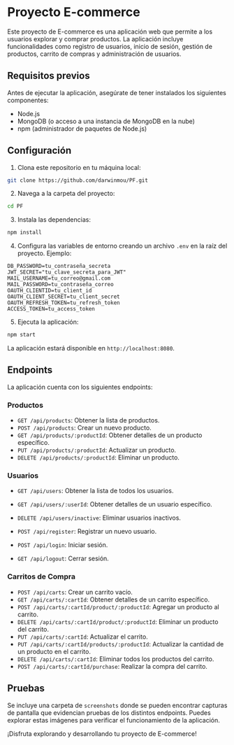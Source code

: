 # Proyecto E-commerce

Este proyecto de E-commerce es una aplicación web que permite a los usuarios explorar y comprar productos. La aplicación incluye funcionalidades como registro de usuarios, inicio de sesión, gestión de productos, carrito de compras y administración de usuarios.

## Requisitos previos

Antes de ejecutar la aplicación, asegúrate de tener instalados los siguientes componentes:

- Node.js
- MongoDB (o acceso a una instancia de MongoDB en la nube)
- npm (administrador de paquetes de Node.js)

## Configuración

1. Clona este repositorio en tu máquina local:

```bash
git clone https://github.com/darwinmou/PF.git
```

2. Navega a la carpeta del proyecto:

```bash
cd PF
```

3. Instala las dependencias:

```bash
npm install
```

4. Configura las variables de entorno creando un archivo `.env` en la raíz del proyecto. Ejemplo:

```env
DB_PASSWORD=tu_contraseña_secreta
JWT_SECRET="tu_clave_secreta_para_JWT"
MAIL_USERNAME=tu_correo@gmail.com
MAIL_PASSWORD=tu_contraseña_correo
OAUTH_CLIENTID=tu_client_id
OAUTH_CLIENT_SECRET=tu_client_secret
OAUTH_REFRESH_TOKEN=tu_refresh_token
ACCESS_TOKEN=tu_access_token
```

5. Ejecuta la aplicación:

```bash
npm start
```

La aplicación estará disponible en `http://localhost:8080`.

## Endpoints

La aplicación cuenta con los siguientes endpoints:

### Productos

- `GET /api/products`: Obtener la lista de productos.
- `POST /api/products`: Crear un nuevo producto.
- `GET /api/products/:productId`: Obtener detalles de un producto específico.
- `PUT /api/products/:productId`: Actualizar un producto.
- `DELETE /api/products/:productId`: Eliminar un producto.

### Usuarios

- `GET /api/users`: Obtener la lista de todos los usuarios.
- `GET /api/users/:userId`: Obtener detalles de un usuario específico.
- `DELETE /api/users/inactive`: Eliminar usuarios inactivos.

- `POST /api/register`: Registrar un nuevo usuario.
- `POST /api/login`: Iniciar sesión.
- `GET /api/logout`: Cerrar sesión.

### Carritos de Compra

- `POST /api/carts`: Crear un carrito vacío.
- `GET /api/carts/:cartId`: Obtener detalles de un carrito específico.
- `POST /api/carts/:cartId/product/:productId`: Agregar un producto al carrito.
- `DELETE /api/carts/:cartId/product/:productId`: Eliminar un producto del carrito.
- `PUT /api/carts/:cartId`: Actualizar el carrito.
- `PUT /api/carts/:cartId/products/:productId`: Actualizar la cantidad de un producto en el carrito.
- `DELETE /api/carts/:cartId`: Eliminar todos los productos del carrito.
- `POST /api/carts/:cartId/purchase`: Realizar la compra del carrito.

## Pruebas

Se incluye una carpeta de `screenshots` donde se pueden encontrar capturas de pantalla que evidencian pruebas de los distintos endpoints. Puedes explorar estas imágenes para verificar el funcionamiento de la aplicación.

¡Disfruta explorando y desarrollando tu proyecto de E-commerce!